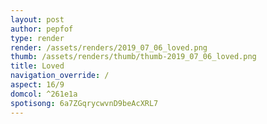 ```yaml
---
layout: post
author: pepfof
type: render
render: /assets/renders/2019_07_06_loved.png
thumb: /assets/renders/thumb/thumb-2019_07_06_loved.png
title: Loved
navigation_override: /
aspect: 16/9
domcol: ^261e1a
spotisong: 6a7ZGqrycwvnD9beAcXRL7
---
```


<!--USER BEGIN 1-->

<!--USER END 1-->

<!--more-->
<!--USER BEGIN 2-->

<!--USER END 2-->

